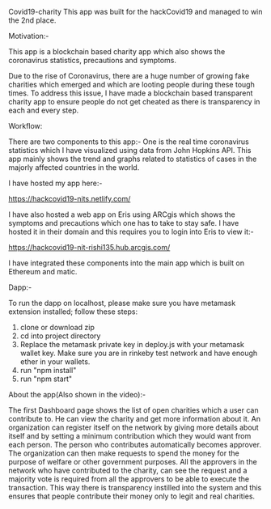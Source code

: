 Covid19-charity
This app was built for the hackCovid19 and managed to win the 2nd place.

Motivation:-

This app is a blockchain based charity app which also shows the coronavirus statistics, precautions and symptoms.

Due to the rise of Coronavirus, there are a huge number of growing fake charities which emerged and which are looting people during these tough times. To address this issue, I have made a blockchain based transparent charity app to ensure people do not get cheated as there is transparency in each and every step.

Workflow:

There are two components to this app:-
One is the real time coronavirus statistics which I have visualized using data from John Hopkins API. This app mainly shows the trend and graphs related to statistics of cases in the majorly affected countries in the world.

I have hosted my app here:-

 https://hackcovid19-nits.netlify.com/

 I have also hosted a web app on Eris using ARCgis which shows the symptoms and precautions which one has to take to stay safe. I have hosted it in their domain and this requires you to login into Eris to view it:-

 https://hackcovid19-nit-rishi135.hub.arcgis.com/

 I have integrated these components into the main app which is built on Ethereum and matic.

Dapp:-



To run the dapp on localhost, please make sure you have metamask extension installed; follow these steps:

1) clone or download zip
2) cd into project directory
3) Replace the metamask private key in deploy.js with your metamask wallet key. Make sure you are in rinkeby test network and have enough ether in your wallets.
4) run "npm install"
5) run "npm start"

About the app(Also shown in the video):-

The first Dashboard page shows the list of open charities which a user can contribute to. He can view the charity and get more information about it.
An organization can register itself on the network by giving more details about itself and by setting a minimum contribution which they would want from each person. The person who contributes automatically becomes approver.
The organization can then make requests to spend the money for the purpose of welfare or other government purposes.
All the approvers in the network who have contributed to the charity, can see the request and a majority vote is required from all the approvers to be able to execute the transaction.
This way there is transparency instilled into the system and this ensures that people contribute their money only to legit and real charities.


